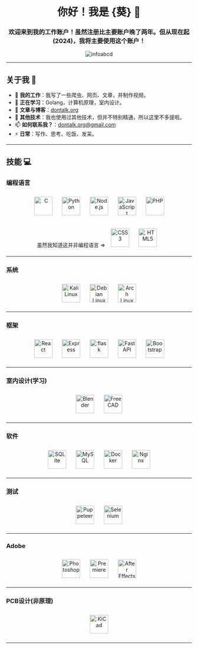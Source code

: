 <h1 align="center">你好！我是 {葵} 🌻</h1>
<h3 align="center">欢迎来到我的工作账户！虽然注册比主要账户晚了两年。但从现在起(2024)，我将主要使用这个账户！</h3>

<p align="center">
  <img src="https://komarev.com/ghpvc/?username=infoabcd&label=Profile%20views&color=ff69b4&style=flat-square" alt="infoabcd" />
</p>

---

## 关于我 👋
- 🔭 **我的工作**：我写了一些爬虫、网页、文章，并制作视频。  
- 🌱 **正在学习**：Golang，计算机原理，室内设计。  
- 📝 **文章与博客**：[dontalk.org](https://dontalk.org)
- 💬 **其他技术**：我也使用过其他技术，但并不特别精通，所以这里不多提啦。  
- 📫 **如何联系我？**：dontalk.org@gmail.com
- ⚡ **日常**：写作、思考、吃饭、发呆。

---

## 技能 💻

### 编程语言
<p align="center">
  <img src="https://api.iconify.design/devicon:c.svg" alt="C" width="50" height="50" style="padding: 0.78em;" />
  <img src="https://api.iconify.design/devicon:python.svg" alt="Python" width="50" height="50" style="padding: 0.78em;" />
  <img src="https://api.iconify.design/skill-icons:nodejs-dark.svg" alt="Node.js" width="50" height="50" style="padding: 0.78em;" />
  <img src="https://api.iconify.design/skill-icons:javascript.svg" alt="JavaScript" width="50" height="50" style="padding: 0.78em;" />
  <img src="https://api.iconify.design/devicon:php.svg" alt="PHP" width="50" height="50" style="padding: 0.78em;" />
  <p align="center"> 虽然我知道这并非编程语言 => 
    <img src="https://api.iconify.design/devicon:css3.svg" alt="CSS3" width="50" height="50" style="padding: 0.78em;" />
    <img src="https://api.iconify.design/devicon:html5.svg" alt="HTML5" width="50" height="50" style="padding: 0.78em;" />
  </p>
</p>

---

### 系统
<p align="center">
  <img src="https://api.iconify.design/skill-icons:kali-dark.svg" alt="Kali Linux" width="50" height="50" style="padding: 0.78em;" />
  <img src="https://api.iconify.design/skill-icons:debian-dark.svg" alt="Debian Linux" width="50" height="50" style="padding: 0.78em;" />
  <img src="https://api.iconify.design/logos:archlinux.svg" alt="Arch Linux" width="50" height="50" style="padding: 0.78em;" />
</p>

---

### 框架
<p align="center">
  <img src="https://api.iconify.design/skill-icons:react-dark.svg" alt="React" width="50" height="50" style="padding: 0.78em;" />
  <img src="https://api.iconify.design/skill-icons:expressjs-dark.svg" alt="Express" width="50" height="50" style="padding: 0.78em;" />
    <img src="https://api.iconify.design/skill-icons:flask-dark.svg" alt="flask" width="50" height="50" style="padding: 0.78em;" />
    <img src="https://api.iconify.design/skill-icons:fastapi.svg" alt="FastAPI" width="50" height="50" style="padding: 0.78em;" />
  <img src="https://api.iconify.design/devicon:bootstrap.svg" alt="Bootstrap" width="50" height="50" style="padding: 0.78em;" />
</p>

---

### 室内设计(学习)
<p align="center">
  <img src="https://api.iconify.design/logos:blender.svg" alt="Blender" width="50" height="50" style="padding: 0.78em;" />
  <img src="https://api.iconify.design/simple-icons:freecad.svg" alt="FreeCAD" width="50" height="50" style="padding: 0.78em;" />
</p>

---

### 软件
<p align="center">
  <img src="https://api.iconify.design/devicon:sqlite.svg" alt="SQLite" width="50" height="50" style="padding: 0.78em;" />
  <img src="https://api.iconify.design/devicon:mysql-wordmark.svg" alt="MySQL" width="50" height="50" style="padding: 0.78em;" />
  <img src="https://api.iconify.design/devicon:docker.svg" alt="Docker" width="50" height="50" style="padding: 0.78em;" />
  <img src="https://api.iconify.design/logos:nginx.svg" alt="Nginx" width="50" height="50" style="padding: 0.78em;" />
</p>

---

### 测试
<p align="center">
  <img src="https://www.vectorlogo.zone/logos/pptrdev/pptrdev-official.svg" alt="Puppeteer" width="50" height="50" style="padding: 0.78em;" />
  <img src="https://api.iconify.design/logos:selenium.svg" alt="Selenium" width="50" height="50" style="padding: 0.78em;" />
</p>

---

### Adobe
<p align="center">
  <img src="https://api.iconify.design/logos:adobe-photoshop.svg" alt="Photoshop" width="50" height="50" style="padding: 0.78em;" />
  <img src="https://api.iconify.design/logos:adobe-premiere.svg" alt="Premiere" width="50" height="50" style="padding: 0.78em;" />
  <img src="https://api.iconify.design/logos:adobe-after-effects.svg" alt="After Effects" width="50" height="50" style="padding: 0.78em;" />
</p>

---

### PCB设计(非原理)
<p align="center">
  <img src="https://api.iconify.design/simple-icons:kicad.svg" alt="KiCad" width="50" height="50" style="padding: 0.78em;" />
</p>

---
